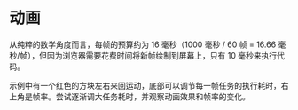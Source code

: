 # 动画

从纯粹的数学角度而言，每帧的预算约为 16 毫秒（1000 毫秒 / 60 帧 = 16.66 毫秒/帧），但因为浏览器需要花费时间将新帧绘制到屏幕上，只有 10 毫秒来执行代码。

示例中有一个红色的方块左右来回运动，底部可以调节每一帧任务的执行耗时，右上角是帧率。尝试逐渐调大任务耗时，并观察动画效果和帧率的变化。
